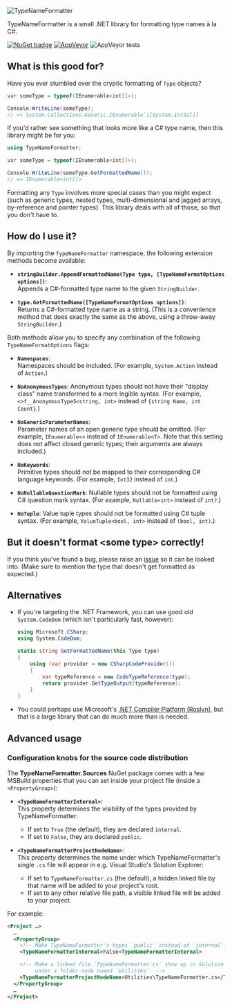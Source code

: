 ﻿![TypeNameFormatter](https://github.com/stakx/typenameformatter/raw/master/assets/icon-64x64.png "TypeNameFormatter")

TypeNameFormatter is a small .NET library for formatting type names à la C#. 

[![NuGet badge](https://img.shields.io/nuget/v/TypeNameFormatter.Sources.svg)](https://www.nuget.org/packages/TypeNameFormatter.Sources "Package available on NuGet.org") [![AppVeyor](https://img.shields.io/appveyor/ci/stakx/TypeNameFormatter.svg)](https://ci.appveyor.com/project/stakx/typenameformatter) ![AppVeyor tests](https://img.shields.io/appveyor/tests/stakx/TypeNameFormatter.svg)


## What is this good for?

Have you ever stumbled over the cryptic formatting of `Type` objects?

```csharp
var someType = typeof(IEnumerable<int[]>);

Console.WriteLine(someType);
// => System.Collections.Generic.IEnumerable`1[System.Int32[]]
```

If you'd rather see something that looks more like a C# type name, then this library might be for you:

```csharp
using TypeNameFormatter;

var someType = typeof(IEnumerable<int[]>);

Console.WriteLine(someType.GetFormattedName());
// => IEnumerable<int[]>
```

Formatting any `Type` involves more special cases than you might expect (such as generic types, nested types, multi-dimensional and jagged arrays, by-reference and pointer types). This library deals with all of those, so that you don't have to.


## How do I use it?

By importing the `TypeNameFormatter` namespace, the following extension methods become available:

* **`stringBuilder.AppendFormattedName(Type type, [TypeNameFormatOptions options])`**:  
  Appends a C#-formatted type name to the given `StringBuilder`.
 
* **`type.GetFormattedName([TypeNameFormatOptions options])`**:  
  Returns a C#-formatted type name as a string. (This is a convenience method that does exactly the same as the above, using a throw-away `StringBuilder`.)

Both methods allow you to specify any combination of the following `TypeNameFormatOptions` flags:

* **`Namespaces`**:  
  Namespaces should be included. (For example, `System.Action` instead of `Action`.)

* **`NoAnonymousTypes`**:
  Anonymous types should not have their "display class" name transformed to a more legible syntax. (For example, `<>f__AnonymousType5<string, int>` instead of `{string Name, int Count}`.)

* **`NoGenericParameterNames`**:  
  Parameter names of an open generic type should be omitted. (For example, `IEnumerable<>` instead of `IEnumerable<T>`. Note that this setting does not affect closed generic types; their arguments are always included.)

* **`NoKeywords`**:  
  Primitive types should not be mapped to their corresponding C# language keywords. (For example, `Int32` instead of `int`.)

* **`NoNullableQuestionMark`**:
  Nullable types should not be formatted using C# question mark syntax. (For example, `Nullable<int>` instead of `int?`.)

* **`NoTuple`**:
  Value tuple types should not be formatted using C# tuple syntax. (For example, `ValueTuple<bool, int>` instead of `(bool, int)`.)


## But it doesn't format \<some type\> correctly!

If you think you've found a bug, please raise an [issue](https://github.com/stakx/TypeNameFormatter/issues) so it can be looked into. (Make sure to mention the type that doesn't get formatted as expected.)


## Alternatives

* If you're targeting the .NET Framework, you can use good old `System.CodeDom` (which isn't particularly fast, however):

   ```csharp
   using Microsoft.CSharp;
   using System.CodeDom;

   static string GetFormattedName(this Type type)
   {
       using (var provider = new CSharpCodeProvider())
       {
           var typeReference = new CodeTypeReference(type);
           return provider.GetTypeOutput(typeReference);
       }
   }
   ```

* You could perhaps use Microsoft's [.NET Compiler Platform (Roslyn)](https://www.nuget.org/packages/Microsoft.CodeAnalysis "'Microsoft.CodeAnalysis' package on NuGet"), but that is a large library that can do much more than is needed.

## Advanced usage

### Configuration knobs for the source code distribution

The **TypeNameFormatter.Sources** NuGet package comes with a few MSBuild properties that you can set inside your project file (inside a `<PropertyGroup>`):

* **`<TypeNameFormatterInternal>`**:  
  This property determines the visibility of the types provided by TypeNameFormatter:
    * If set to `True` (the default), they are declared `internal`.
    * If set to `False`, they are declared `public`.

* **`<TypeNameFormatterProjectNodeName>`**:  
  This property determines the name under which TypeNameFormatter's single `.cs` file will appear in e.g. Visual Studio's Solution Explorer:
    * If set to `TypeNameFormatter.cs` (the default), a hidden linked file by that name will be added to your project's root.
    * If set to any other relative file path, a visible linked file will be added to your project.

For example:

```xml
<Project …>
  …
  <PropertyGroup>
    <!-- Make TypeNameFormatter's types `public` instead of `internal`: -->
    <TypeNameFormatterInternal>False<TypeNameFormatterInternal>

    <!-- Make a linked file `TypeNameFormatter.cs` show up in Solution Explorer
         under a folder node named `Utilities`: -->
    <TypeNameFormatterProjectNodeName>Utilities\TypeNameFormatter.cs</TypeNameFormatterProjectNodeName>
  </PropertyGroup>
  …
</Project>
```
